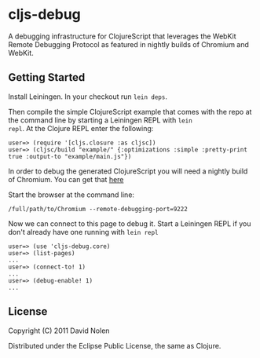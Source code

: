 cljs-debug
===

A debugging infrastructure for ClojureScript that leverages the WebKit Remote Debugging
Protocol as featured in nightly builds of Chromium and WebKit.

Getting Started
---

Install Leiningen. In your checkout run <code>lein deps</code>.

Then compile the simple ClojureScript example that comes with the repo at the command
line by starting a Leiningen REPL with <code>lein repl</code>. At the Clojure REPL
enter the following:

```console
user=> (require '[cljs.closure :as cljsc])
user=> (cljsc/build "example/" {:optimizations :simple :pretty-print true :output-to "example/main.js"})
```

In order to debug the generated ClojureScript you will need a nightly build of Chromium.
You can get that [here](http://commondatastorage.googleapis.com/chromium-browser-continuous/index.html)

Start the browser at the command line:

```console
/full/path/to/Chromium --remote-debugging-port=9222
```

Now we can connect to this page to debug it. Start a Leiningen REPL if you don't already
have one running with <code>lein repl</code>

```console
user=> (use 'cljs-debug.core)
user=> (list-pages)
...
user=> (connect-to! 1)
...
user=> (debug-enable! 1)
...
```

License
---

Copyright (C) 2011 David Nolen

Distributed under the Eclipse Public License, the same as Clojure.
